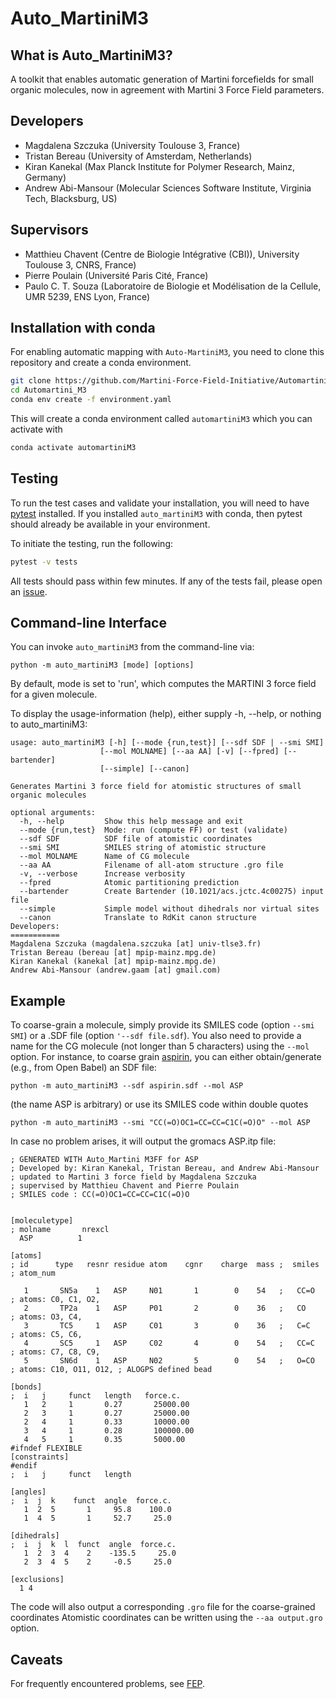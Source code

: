 Auto_MartiniM3
============

## What is Auto_MartiniM3?

A toolkit that enables automatic generation of Martini forcefields for small organic molecules, now in agreement with Martini 3 Force Field parameters. 

## Developers
* Magdalena Szczuka (University Toulouse 3, France)
* Tristan Bereau (University of Amsterdam, Netherlands)   
* Kiran Kanekal (Max Planck Institute for Polymer Research, Mainz, Germany)     
* Andrew Abi-Mansour (Molecular Sciences Software Institute, Virginia Tech, Blacksburg, US)

## Supervisors
* Matthieu Chavent (Centre de Biologie Intégrative (CBI)), University Toulouse 3, CNRS, France)
* Pierre Poulain (Université Paris Cité, France)
* Paulo C. T. Souza (Laboratoire de Biologie et Modélisation de la Cellule, UMR 5239, ENS Lyon, France)

## Installation with conda

 For enabling automatic mapping with `Auto-MartiniM3`, you need to clone this repository and create a conda environment.

```bash
git clone https://github.com/Martini-Force-Field-Initiative/Automartini_M3.git
cd Automartini_M3
conda env create -f environment.yaml
```

This will create a conda environment called `automartiniM3` which you can activate with

```bash
conda activate automartiniM3
```

## Testing

To run the test cases and validate your installation, you will need to have [pytest](https://docs.pytest.org/en/stable/getting-started.html) 
installed. If you installed `auto_martiniM3` with conda, then pytest should already be available in your environment.

To initiate the testing, run the following:
```bash
pytest -v tests
```

All tests should pass within few minutes. If any of the tests fail, please open an [issue](https://github.com/Martini-Force-Field-Initiative/Automartini_M3/issues).

## Command-line Interface
You can invoke `auto_martiniM3` from the command-line via:
```
python -m auto_martiniM3 [mode] [options]
```
By default, mode is set to 'run', which computes the MARTINI 3 force field for a given molecule.

To display the usage-information (help), either supply -h, --help, or nothing to auto_martiniM3:
 
```
usage: auto_martiniM3 [-h] [--mode {run,test}] [--sdf SDF | --smi SMI]
                    [--mol MOLNAME] [--aa AA] [-v] [--fpred] [--bartender] 
                    [--simple] [--canon] 

Generates Martini 3 force field for atomistic structures of small organic molecules

optional arguments:
  -h, --help         Show this help message and exit
  --mode {run,test}  Mode: run (compute FF) or test (validate)
  --sdf SDF          SDF file of atomistic coordinates
  --smi SMI          SMILES string of atomistic structure
  --mol MOLNAME      Name of CG molecule
  --aa AA            Filename of all-atom structure .gro file
  -v, --verbose      Increase verbosity
  --fpred            Atomic partitioning prediction
  --bartender        Create Bartender (10.1021/acs.jctc.4c00275) input file
  --simple		     Simple model without dihedrals nor virtual sites
  --canon		     Translate to RdKit canon structure
Developers:
===========
Magdalena Szczuka (magdalena.szczuka [at] univ-tlse3.fr)
Tristan Bereau (bereau [at] mpip-mainz.mpg.de)
Kiran Kanekal (kanekal [at] mpip-mainz.mpg.de)
Andrew Abi-Mansour (andrew.gaam [at] gmail.com)
```

## Example
To coarse-grain a molecule, simply provide its SMILES code (option `--smi SMI`) or a .SDF file (option `'--sdf file.sdf`). You also need to provide a name for the CG molecule (not longer than 5 characters) using the `--mol` option.  For instance, to coarse grain [aspirin](https://pubchem.ncbi.nlm.nih.gov/compound/2244#section=2D-Structure), you can either obtain/generate (e.g., from Open Babel) an SDF file:
```
python -m auto_martiniM3 --sdf aspirin.sdf --mol ASP 
```
(the name ASP is arbitrary) or use its SMILES code within double quotes
```
python -m auto_martiniM3 --smi "CC(=O)OC1=CC=CC=C1C(=O)O" --mol ASP 
```
In case no problem arises, it will output the gromacs ASP.itp file:
```
; GENERATED WITH Auto_Martini M3FF for ASP
; Developed by: Kiran Kanekal, Tristan Bereau, and Andrew Abi-Mansour
; updated to Martini 3 force field by Magdalena Szczuka
; supervised by Matthieu Chavent and Pierre Poulain
; SMILES code : CC(=O)OC1=CC=CC=C1C(=O)O


[moleculetype]
; molname       nrexcl
  ASP          1

[atoms]
; id      type   resnr residue atom    cgnr    charge  mass ;  smiles    ; atom_num

   1       SN5a    1   ASP     N01       1        0    54   ;   CC=O     ; atoms: C0, C1, O2,          
   2       TP2a    1   ASP     P01       2        0    36   ;   CO       ; atoms: O3, C4,          
   3       TC5     1   ASP     C01       3        0    36   ;   C=C      ; atoms: C5, C6,          
   4       SC5     1   ASP     C02       4        0    54   ;   CC=C     ; atoms: C7, C8, C9,          
   5       SN6d    1   ASP     N02       5        0    54   ;   O=CO     ; atoms: C10, O11, O12, ; ALOGPS defined bead

[bonds]
;  i   j     funct   length   force.c.
   1   2     1       0.27       25000.00
   2   3     1       0.27       25000.00
   2   4     1       0.33       10000.00
   3   4     1       0.28       100000.00
   4   5     1       0.35       5000.00
#ifndef FLEXIBLE
[constraints]
#endif
;  i   j     funct   length

[angles]
;  i  j  k    funct  angle  force.c.
   1  2  5       1     95.8    100.0
   1  4  5       1     52.7     25.0

[dihedrals]
;  i  j  k  l  funct  angle  force.c.
   1  2  3  4    2    -135.5     25.0
   2  3  4  5    2     -0.5     25.0

[exclusions]
  1 4
```
The code will also output a corresponding `.gro` file for the coarse-grained coordinates
Atomistic coordinates can be written using the `--aa output.gro` option.

## Caveats

For frequently encountered problems, see [FEP](FEP.md).

